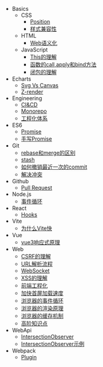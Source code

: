   - Basics
    - CSS
      - [Position](/md/Basics/CSS/Position.md)
      - [样式兼容性](/md/Basics/CSS/样式兼容性.md)
    - HTML
      - [Web语义化](/md/Basics/HTML/Web语义化.md)
    - JavaScript
      - [This的理解](/md/Basics/JavaScript/This的理解.md)
      - [函数的call,apply和bind方法](/md/Basics/JavaScript/函数的call,apply和bind方法.md)
      - [闭包的理解](/md/Basics/JavaScript/闭包的理解.md)
  - Echarts
    - [Svg Vs Canvas](/md/Echarts/Svg%20Vs%20Canvas.md)
    - [Z-render](/md/Echarts/Z-render.md)
  - Engineering
    - [CI&CD](/md/Engineering/CI&CD.md)
    - [Monorepo](/md/Engineering/Monorepo.md)
    - [工程化体系](/md/Engineering/工程化体系.md)
  - ES6
    - [Promise](/md/ES6/Promise.md)
    - [手写Promise](/md/ES6/手写Promise.md)
  - Git
    - [rebase和merge的区别](/md/Git/rebase和merge的区别.md)
    - [stash](/md/Git/stash.md)
    - [如何撤销最近一次的commit](/md/Git/如何撤销最近一次的commit.md)
    - [解决冲突](/md/Git/解决冲突.md)
  - Github
    - [Pull Request](/md/Github/Pull%20Request.md)
  - Node.js
    - [事件循环](/md/Node.js/事件循环.md)
  - React
    - [Hooks](/md/React/Hooks.md)
  - Vite
    - [为什么Vite快](/md/Vite/为什么Vite快.md)
  - Vue
    - [vue3响应式原理](/md/Vue/vue3响应式原理.md)
  - Web
    - [CSRF的理解](/md/Web/CSRF的理解.md)
    - [URL解析流程](/md/Web/URL解析流程.md)
    - [WebSocket](/md/Web/WebSocket.md)
    - [XSS的理解](/md/Web/XSS的理解.md)
    - [前端工程化](/md/Web/前端工程化.md)
    - [加快首屏加载速度](/md/Web/加快首屏加载速度.md)
    - [浏览器的事件循环](/md/Web/浏览器的事件循环.md)
    - [浏览器的渲染原理](/md/Web/浏览器的渲染原理.md)
    - [浏览器的缓存机制](/md/Web/浏览器的缓存机制.md)
    - [高阶知识点](/md/Web/高阶知识点.md)
  - WebApi
    - [IntersectionObserver](/md/WebApi/IntersectionObserver.md)
    - [IntersectionObserver示例](/md/WebApi/IntersectionObserver示例.html)
  - Webpack
    - [Plugin](/md/Webpack/Plugin.md)
